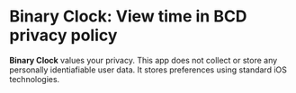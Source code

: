 # Binary Clock: View time in BCD privacy policy

**Binary Clock** values your privacy.
This app does not collect or store any personally identiafiable user data.
It stores preferences using standard iOS technologies.
